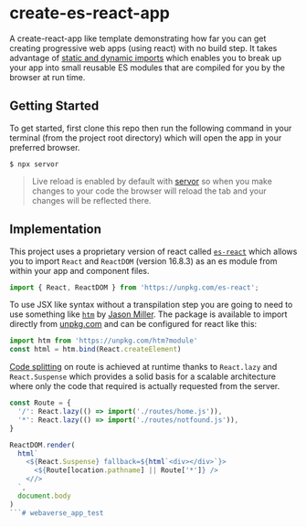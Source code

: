 # create-es-react-app

A create-react-app like template demonstrating how far you can get creating progressive web apps (using react) with no build step. It takes advantage of [static and dynamic imports](https://developer.mozilla.org/en-US/docs/Web/JavaScript/Reference/Statements/import) which enables you to break up your app into small reusable ES modules that are compiled for you by the browser at run time.

## Getting Started

To get started, first clone this repo then run the following command in your terminal (from the project root directory) which will open the app in your preferred browser.

```
$ npx servor
```

> Live reload is enabled by default with [servor](https://github.com/lukejacksonn/servor) so when you make changes to your code the browser will reload the tab and your changes will be reflected there.

## Implementation

This project uses a proprietary version of react called [`es-react`](https://github.com/lukejacksonn/es-react) which allows you to import `React` and `ReactDOM` (version 16.8.3) as an es module from within your app and component files.

```js
import { React, ReactDOM } from 'https://unpkg.com/es-react';
```

To use JSX like syntax without a transpilation step you are going to need to use something like [`htm`](https://github.com/developit/htm) by [Jason Miller](https://github.com/developit). The package is available to import directly from [unpkg.com](https://unpkg.com) and can be configured for react like this:

```js
import htm from 'https://unpkg.com/htm?module'
const html = htm.bind(React.createElement)
```

[Code splitting](https://reactjs.org/docs/code-splitting.html) on route is achieved at runtime thanks to `React.lazy` and `React.Suspense` which provides a solid basis for a scalable architecture where only the code that required is actually requested from the server.

```js
const Route = {
  '/': React.lazy(() => import('./routes/home.js')),
  '*': React.lazy(() => import('./routes/notfound.js')),
}

ReactDOM.render(
  html`
    <${React.Suspense} fallback=${html`<div></div>`}>
      <${Route[location.pathname] || Route['*']} />
    <//>
  `,
  document.body
)
```#   w e b a v e r s e _ a p p _ t e s t  
 